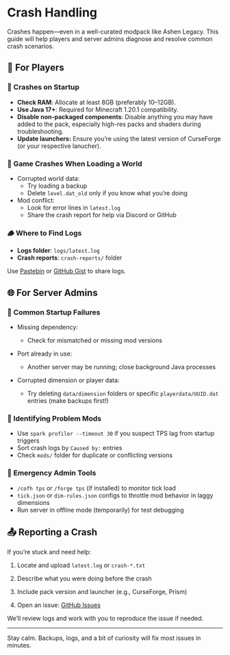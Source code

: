 # Crash Handling

Crashes happen—even in a well-curated modpack like Ashen Legacy. This guide will help players and server admins diagnose and resolve common crash scenarios.

## 🧍 For Players

### 🔁 Crashes on Startup

- **Check RAM**: Allocate at least 8GB (preferably 10–12GB).
- **Use Java 17+**: Required for Minecraft 1.20.1 compatibility.
- **Disable non-packaged components**: Disable anything you may have added to the pack, especially high-res packs and shaders during troubleshooting.
- **Update launchers:** Ensure you’re using the latest version of CurseForge (or your respective lanucher).

### 🧨 Game Crashes When Loading a World

- Corrupted world data:
    - Try loading a backup
    - Delete `level.dat_old` only if you know what you’re doing
- Mod conflict:
    - Look for error lines in `latest.log`
    - Share the crash report for help via Discord or GitHub

### 🪵 Where to Find Logs

- **Logs folder**: `logs/latest.log`
- **Crash reports**: `crash-reports/` folder

Use [Pastebin](https://pastebin.com/) or [GitHub Gist](https://gist.github.com/) to share logs.


## 🌐 For Server Admins

### 🔧 Common Startup Failures

- Missing dependency:
    - Check for mismatched or missing mod versions
        
- Port already in use:
    - Another server may be running; close background Java processes
- Corrupted dimension or player data:
    - Try deleting `data/dimension` folders or specific `playerdata/UUID.dat` entries (make backups first!)
        

### 🧪 Identifying Problem Mods

- Use `spark profiler --timeout 30` if you suspect TPS lag from startup triggers
- Sort crash logs by `Caused by:` entries
- Check `mods/` folder for duplicate or conflicting versions
    

### 🧯 Emergency Admin Tools

- `/cofh tps` or `/forge tps` (if installed) to monitor tick load
- `tick.json` or `dim-rules.json` configs to throttle mod behavior in laggy dimensions
- Run server in offline mode (temporarily) for test debugging

## 📤 Reporting a Crash

If you’re stuck and need help:

1. Locate and upload `latest.log` or `crash-*.txt`
    
2. Describe what you were doing before the crash
    
3. Include pack version and launcher (e.g., CurseForge, Prism)
    
4. Open an issue: [GitHub Issues](https://github.com/your-username/ashen-legacy/issues)
    

We’ll review logs and work with you to reproduce the issue if needed.

---

Stay calm. Backups, logs, and a bit of curiosity will fix most issues in minutes.